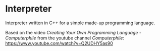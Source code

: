 # Interpreter
Interpreter written in C++ for a simple made-up programming language.

Based on the video _Creating Your Own Programming Language - Computerphile_ from the youtube channel _Computerphile_: https://www.youtube.com/watch?v=Q2UDHY5as90
